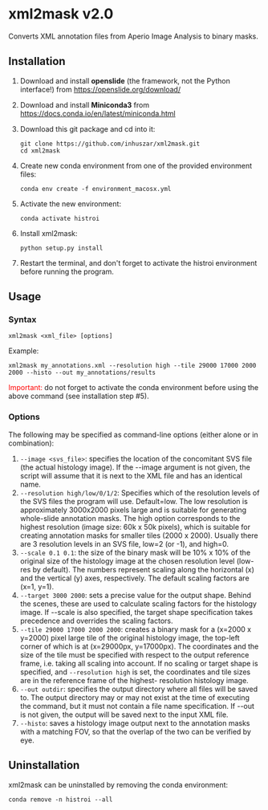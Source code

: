 # xml2mask v2.0

Converts XML annotation files from Aperio Image Analysis to binary masks.

## Installation
1. Download and install **openslide** (the framework, not the Python interface!) from <https://openslide.org/download/>
2. Download and install **Miniconda3** from <https://docs.conda.io/en/latest/miniconda.html>
3. Download this git package and cd into it:

	```
	git clone https://github.com/inhuszar/xml2mask.git
	cd xml2mask
	```

4. Create new conda environment from one of the provided environment files:

	```
	conda env create -f environment_macosx.yml
	```

5. Activate the new environment:

	```
	conda activate histroi
	```

6. Install xml2mask:

	```
	python setup.py install
	```

7. Restart the terminal, and don't forget to activate the histroi environment before running the program.

## Usage
### Syntax
```
xml2mask <xml_file> [options]
```

Example:
```
xml2mask my_annotations.xml --resolution high --tile 29000 17000 2000 2000 --histo --out my_annotations/results
```

<span style="color:red">Important:</span> do not forget to activate the conda environment before using the above command (see installation step #5).

### Options
The following may be specified as command-line options (either alone or in combination):

1. `--image <svs_file>`: specifies the location of the concomitant SVS file (the actual histology image). If the --image argument is not given, the script will assume that it is next to the XML file and has an identical name.
2. `--resolution high/low/0/1/2`: Specifies which of the resolution levels of the SVS files the program will use. Default=low. The low resolution is approximately 3000x2000 pixels large and is suitable for generating whole-slide annotation masks. The high option corresponds to the highest resolution (image size: 60k x 50k pixels), which is suitable for creating annotation masks for smaller tiles (2000 x 2000). Usually there are 3 resolution levels in an SVS file, low=2 (or -1), and high=0.
3. `--scale 0.1 0.1`: the size of the binary mask will be 10% x 10% of the original size of the histology image at the chosen resolution level (low-res by default). The numbers represent scaling along the horizontal (x) and the vertical (y) axes, respectively. The default scaling factors are (x=1, y=1).
4. `--target 3000 2000`: sets a precise value for the output shape. Behind the scenes, these are used to calculate scaling factors for the histology image. If --scale is also specified, the target shape specification takes precedence and overrides the scaling factors.
5. `--tile 29000 17000 2000 2000`: creates a binary mask for a (x=2000 x y=2000) pixel large tile of the original histology image, the top-left corner of which is at (x=29000px, y=17000px). The coordinates and the size of the tile must be specified with respect to the output reference frame, i.e. taking all scaling into account. If no scaling or target shape is specified, and `--resolution high` is set, the coordinates and tile sizes are in the reference frame of the highest-
resolution histology image.
6. `--out outdir`: specifies the output directory where all files will be saved to. The output directory may or may not exist at the time of executing the command, but it must not contain a file name specification. If --out is not given, the output will be saved next to the input XML file.
7. `--histo`: saves a histology image output next to the annotation masks with a matching FOV, so that the overlap of the two can be verified by eye.


## Uninstallation
xml2mask can be uninstalled by removing the conda environment:

```
conda remove -n histroi --all
```
